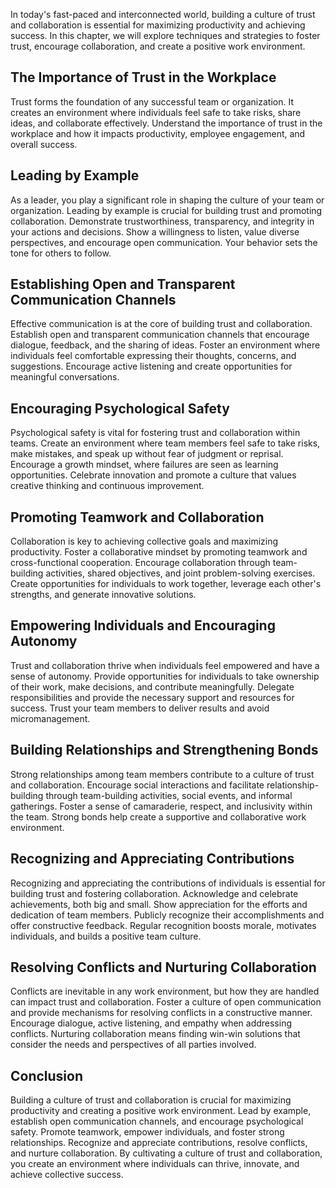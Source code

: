 
In today's fast-paced and interconnected world, building a culture of trust and collaboration is essential for maximizing productivity and achieving success. In this chapter, we will explore techniques and strategies to foster trust, encourage collaboration, and create a positive work environment.

## The Importance of Trust in the Workplace

Trust forms the foundation of any successful team or organization. It creates an environment where individuals feel safe to take risks, share ideas, and collaborate effectively. Understand the importance of trust in the workplace and how it impacts productivity, employee engagement, and overall success.

## Leading by Example

As a leader, you play a significant role in shaping the culture of your team or organization. Leading by example is crucial for building trust and promoting collaboration. Demonstrate trustworthiness, transparency, and integrity in your actions and decisions. Show a willingness to listen, value diverse perspectives, and encourage open communication. Your behavior sets the tone for others to follow.

## Establishing Open and Transparent Communication Channels

Effective communication is at the core of building trust and collaboration. Establish open and transparent communication channels that encourage dialogue, feedback, and the sharing of ideas. Foster an environment where individuals feel comfortable expressing their thoughts, concerns, and suggestions. Encourage active listening and create opportunities for meaningful conversations.

## Encouraging Psychological Safety

Psychological safety is vital for fostering trust and collaboration within teams. Create an environment where team members feel safe to take risks, make mistakes, and speak up without fear of judgment or reprisal. Encourage a growth mindset, where failures are seen as learning opportunities. Celebrate innovation and promote a culture that values creative thinking and continuous improvement.

## Promoting Teamwork and Collaboration

Collaboration is key to achieving collective goals and maximizing productivity. Foster a collaborative mindset by promoting teamwork and cross-functional cooperation. Encourage collaboration through team-building activities, shared objectives, and joint problem-solving exercises. Create opportunities for individuals to work together, leverage each other's strengths, and generate innovative solutions.

## Empowering Individuals and Encouraging Autonomy

Trust and collaboration thrive when individuals feel empowered and have a sense of autonomy. Provide opportunities for individuals to take ownership of their work, make decisions, and contribute meaningfully. Delegate responsibilities and provide the necessary support and resources for success. Trust your team members to deliver results and avoid micromanagement.

## Building Relationships and Strengthening Bonds

Strong relationships among team members contribute to a culture of trust and collaboration. Encourage social interactions and facilitate relationship-building through team-building activities, social events, and informal gatherings. Foster a sense of camaraderie, respect, and inclusivity within the team. Strong bonds help create a supportive and collaborative work environment.

## Recognizing and Appreciating Contributions

Recognizing and appreciating the contributions of individuals is essential for building trust and fostering collaboration. Acknowledge and celebrate achievements, both big and small. Show appreciation for the efforts and dedication of team members. Publicly recognize their accomplishments and offer constructive feedback. Regular recognition boosts morale, motivates individuals, and builds a positive team culture.

## Resolving Conflicts and Nurturing Collaboration

Conflicts are inevitable in any work environment, but how they are handled can impact trust and collaboration. Foster a culture of open communication and provide mechanisms for resolving conflicts in a constructive manner. Encourage dialogue, active listening, and empathy when addressing conflicts. Nurturing collaboration means finding win-win solutions that consider the needs and perspectives of all parties involved.

## Conclusion

Building a culture of trust and collaboration is crucial for maximizing productivity and creating a positive work environment. Lead by example, establish open communication channels, and encourage psychological safety. Promote teamwork, empower individuals, and foster strong relationships. Recognize and appreciate contributions, resolve conflicts, and nurture collaboration. By cultivating a culture of trust and collaboration, you create an environment where individuals can thrive, innovate, and achieve collective success.
